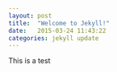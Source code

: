 ```yaml
---
layout: post
title:  "Welcome to Jekyll!"
date:   2015-03-24 11:43:22
categories: jekyll update
---
```

This is a test